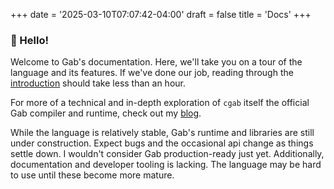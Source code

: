 +++
date = '2025-03-10T07:07:42-04:00'
draft = false
title = 'Docs'
+++
### :wave: Hello!
Welcome to Gab's documentation. Here, we'll take you on a tour of the language and its features.
If we've done our job, reading through the [introduction](/site/docs/intro) should take less than an hour.

For more of a technical and in-depth exploration of `cgab` itself the official Gab compiler and runtime,
check out my [blog](/site/blog).

While the language is relatively stable, Gab's runtime and libraries are still under construction.
Expect bugs and the occasional api change as things settle down. I wouldn't consider Gab production-ready just yet.
Additionally, documentation and developer tooling is lacking. The language may be hard to use until these become more
mature.
